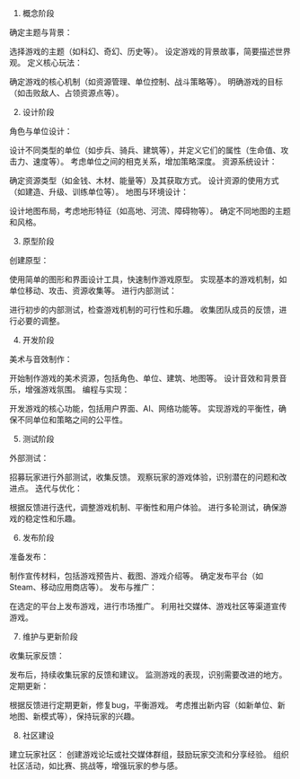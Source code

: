 1. 概念阶段

确定主题与背景：

选择游戏的主题（如科幻、奇幻、历史等）。
设定游戏的背景故事，简要描述世界观。
定义核心玩法：

确定游戏的核心机制（如资源管理、单位控制、战斗策略等）。
明确游戏的目标（如击败敌人、占领资源点等）。

2. 设计阶段

角色与单位设计：

设计不同类型的单位（如步兵、骑兵、建筑等），并定义它们的属性（生命值、攻击力、速度等）。
考虑单位之间的相克关系，增加策略深度。
资源系统设计：

确定资源类型（如金钱、木材、能量等）及其获取方式。
设计资源的使用方式（如建造、升级、训练单位等）。
地图与环境设计：

设计地图布局，考虑地形特征（如高地、河流、障碍物等）。
确定不同地图的主题和风格。

3. 原型阶段

创建原型：

使用简单的图形和界面设计工具，快速制作游戏原型。
实现基本的游戏机制，如单位移动、攻击、资源收集等。
进行内部测试：

进行初步的内部测试，检查游戏机制的可行性和乐趣。
收集团队成员的反馈，进行必要的调整。

4. 开发阶段

美术与音效制作：

开始制作游戏的美术资源，包括角色、单位、建筑、地图等。
设计音效和背景音乐，增强游戏氛围。
编程与实现：

开发游戏的核心功能，包括用户界面、AI、网络功能等。
实现游戏的平衡性，确保不同单位和策略之间的公平性。

5. 测试阶段

外部测试：

招募玩家进行外部测试，收集反馈。
观察玩家的游戏体验，识别潜在的问题和改进点。
迭代与优化：

根据反馈进行迭代，调整游戏机制、平衡性和用户体验。
进行多轮测试，确保游戏的稳定性和乐趣。

6. 发布阶段

准备发布：

制作宣传材料，包括游戏预告片、截图、游戏介绍等。
确定发布平台（如Steam、移动应用商店等）。
发布与推广：

在选定的平台上发布游戏，进行市场推广。
利用社交媒体、游戏社区等渠道宣传游戏。

7. 维护与更新阶段

收集玩家反馈：

发布后，持续收集玩家的反馈和建议。
监测游戏的表现，识别需要改进的地方。
定期更新：

根据反馈进行定期更新，修复bug，平衡游戏。
考虑推出新内容（如新单位、新地图、新模式等），保持玩家的兴趣。

8. 社区建设

建立玩家社区：
创建游戏论坛或社交媒体群组，鼓励玩家交流和分享经验。
组织社区活动，如比赛、挑战等，增强玩家的参与感。